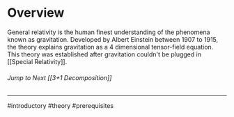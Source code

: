 # Overview
General relativity is the human finest understanding of the phenomena known as gravitation. Developed by Albert Einstein between 1907 to 1915, the theory explains gravitation as a 4 dimensional tensor-field equation. This theory was established after gravitation couldn't be plugged in [[Special Relativity]]. 


###### Jump to Next [[3+1 Decomposition]]
---
#introductory #theory #prerequisites 